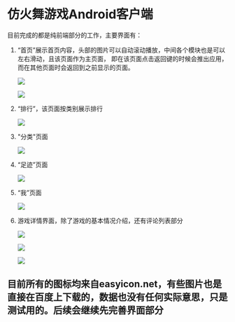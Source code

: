 # 仿火舞游戏Android客户端 #

目前完成的都是纯前端部分的工作，主要界面有：

1. “首页”展示首页内容，头部的图片可以自动滚动播放，中间各个模块也是可以左右滑动，且该页面作为主页面，
  即在该页面点击返回键的时候会推出应用，而在其他页面时会返回到之前显示的页面。

	![](http://i375.photobucket.com/albums/oo195/rth/Screenshot_2015-03-16-23-06-05_zpswjj24eas.png)

	![](http://i375.photobucket.com/albums/oo195/rth/Screenshot_2015-03-16-23-06-12_zpsdcbtthqh.png)


2.	“排行”，该页面按类别展示排行

	![](http://i375.photobucket.com/albums/oo195/rth/Screenshot_2015-03-16-23-06-22_zpsynzalduz.png)

3.	"分类"页面

	![](http://i375.photobucket.com/albums/oo195/rth/Screenshot_2015-03-16-23-06-27_zps2gv7lkth.png)

4.	“足迹”页面

	![](http://i375.photobucket.com/albums/oo195/rth/Screenshot_2015-03-16-23-06-31_zpsovzhcygc.png)

5.	“我”页面

	![](http://i375.photobucket.com/albums/oo195/rth/Screenshot_2015-03-16-23-06-35_zpso5fqylwl.png)

6.	游戏详情界面，除了游戏的基本情况介绍，还有评论列表部分

	![](http://i375.photobucket.com/albums/oo195/rth/Screenshot_2015-03-16-23-06-45_zpsqyym7lif.png)

	![](http://i375.photobucket.com/albums/oo195/rth/Screenshot_2015-03-16-23-06-53_zpsilacc4at.png)

	![](http://i375.photobucket.com/albums/oo195/rth/Screenshot_2015-03-16-23-06-56_zpsxmy3kb4j.png)

## 目前所有的图标均来自easyicon.net，有些图片也是直接在百度上下载的，数据也没有任何实际意思，只是测试用的。后续会继续先完善界面部分 ##
